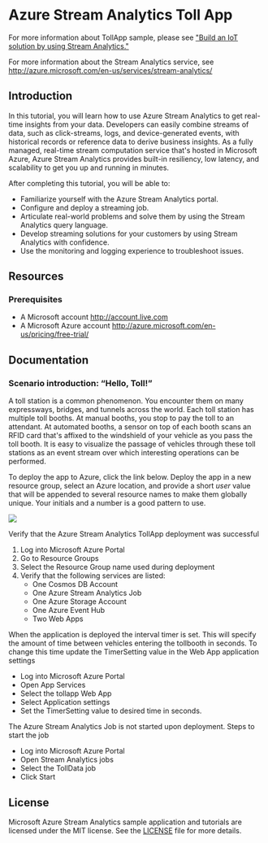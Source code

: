 # Azure Stream Analytics Toll App
For more information about TollApp sample, please see <a href="https://docs.microsoft.com/en-us/azure/stream-analytics/stream-analytics-build-an-iot-solution-using-stream-analytics"> "Build an IoT solution by using Stream Analytics."</a>

For more information about the Stream Analytics service, see http://azure.microsoft.com/en-us/services/stream-analytics/

## Introduction

In this tutorial, you will learn how to use Azure Stream Analytics to get real-time insights from your data. Developers can easily combine streams of data, such as click-streams, logs, and device-generated events, with historical records or reference data to derive business insights. As a fully managed, real-time stream computation service that's hosted in Microsoft Azure, Azure Stream Analytics provides built-in resiliency, low latency, and scalability to get you up and running in minutes.

After completing this tutorial, you will be able to:

* Familiarize yourself with the Azure Stream Analytics portal.
* Configure and deploy a streaming job.
* Articulate real-world problems and solve them by using the Stream Analytics query language.
* Develop streaming solutions for your customers by using Stream Analytics with confidence.
* Use the monitoring and logging experience to troubleshoot issues.

## Resources
### Prerequisites
* A Microsoft account http://account.live.com
* A Microsoft Azure account http://azure.microsoft.com/en-us/pricing/free-trial/

## Documentation
### Scenario introduction: “Hello, Toll!”

A toll station is a common phenomenon. You encounter them on many expressways, bridges, and tunnels across the world. Each toll station has multiple toll booths. At manual booths, you stop to pay the toll to an attendant. At automated booths, a sensor on top of each booth scans an RFID card that's affixed to the windshield of your vehicle as you pass the toll booth. It is easy to visualize the passage of vehicles through these toll stations as an event stream over which interesting operations can be performed.

To deploy the app to Azure, click the link below. Deploy the app in a new resource group, select an Azure location, and provide a short *user* value that will be appended to several resource names to make them globally unique. Your initials and a number is a good pattern to use.

<a href="https://portal.azure.com/#create/Microsoft.Template/uri/https%3A%2F%2Fraw.githubusercontent.com%2Fmeyergm%2Fazure-stream-analytics%2Fmaster%2FSamples%2FTollApp%2FVSProjects%2FTollAppDeployment%2Fazuredeploy.json" target="_blank">
    <img src="http://azuredeploy.net/deploybutton.png"/>
</a>

Verify that the Azure Stream Analytics TollApp deployment was successful
1. Log into Microsoft Azure Portal
1. Go to Resource Groups
1. Select the Resource Group name used during deployment
1. Verify that the following services are listed:
    * One Cosmos DB Account
    * One Azure Stream Analytics Job
    * One Azure Storage Account
    * One Azure Event Hub
    * Two Web Apps

When the application is deployed the interval timer is set. This will specify the amount of time between vehicles entering the tollbooth in seconds.
To change this time update the TimerSetting value in the Web App application settings
* Log into Microsoft Azure Portal
* Open App Services
* Select the tollapp Web App
* Select Application settings
* Set the TimerSetting value to desired time in seconds. 

The Azure Stream Analytics Job is not started upon deployment. 
Steps to start the job
* Log into Microsoft Azure Portal
* Open Stream Analytics jobs
* Select the TollData job
* Click Start

## License
Microsoft Azure Stream Analytics sample application and tutorials are licensed under the MIT license. See the [LICENSE](https://github.com/Azure/azure-stream-analytics/blob/master/LICENSE.txt) file for more details.